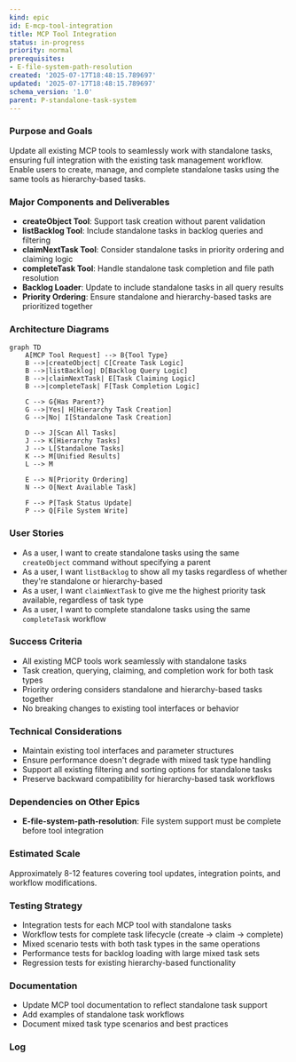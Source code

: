 ```yaml
---
kind: epic
id: E-mcp-tool-integration
title: MCP Tool Integration
status: in-progress
priority: normal
prerequisites:
- E-file-system-path-resolution
created: '2025-07-17T18:48:15.789697'
updated: '2025-07-17T18:48:15.789697'
schema_version: '1.0'
parent: P-standalone-task-system
---
```

### Purpose and Goals
Update all existing MCP tools to seamlessly work with standalone tasks, ensuring full integration with the existing task management workflow. Enable users to create, manage, and complete standalone tasks using the same tools as hierarchy-based tasks.

### Major Components and Deliverables
- **createObject Tool**: Support task creation without parent validation
- **listBacklog Tool**: Include standalone tasks in backlog queries and filtering
- **claimNextTask Tool**: Consider standalone tasks in priority ordering and claiming logic
- **completeTask Tool**: Handle standalone task completion and file path resolution
- **Backlog Loader**: Update to include standalone tasks in all query results
- **Priority Ordering**: Ensure standalone and hierarchy-based tasks are prioritized together

### Architecture Diagrams
```mermaid
graph TD
    A[MCP Tool Request] --> B{Tool Type}
    B -->|createObject| C[Create Task Logic]
    B -->|listBacklog| D[Backlog Query Logic]
    B -->|claimNextTask| E[Task Claiming Logic]
    B -->|completeTask| F[Task Completion Logic]
    
    C --> G{Has Parent?}
    G -->|Yes| H[Hierarchy Task Creation]
    G -->|No| I[Standalone Task Creation]
    
    D --> J[Scan All Tasks]
    J --> K[Hierarchy Tasks]
    J --> L[Standalone Tasks]
    K --> M[Unified Results]
    L --> M
    
    E --> N[Priority Ordering]
    N --> O[Next Available Task]
    
    F --> P[Task Status Update]
    P --> Q[File System Write]
```

### User Stories
- As a user, I want to create standalone tasks using the same `createObject` command without specifying a parent
- As a user, I want `listBacklog` to show all my tasks regardless of whether they're standalone or hierarchy-based
- As a user, I want `claimNextTask` to give me the highest priority task available, regardless of task type
- As a user, I want to complete standalone tasks using the same `completeTask` workflow

### Success Criteria
- All existing MCP tools work seamlessly with standalone tasks
- Task creation, querying, claiming, and completion work for both task types
- Priority ordering considers standalone and hierarchy-based tasks together
- No breaking changes to existing tool interfaces or behavior

### Technical Considerations
- Maintain existing tool interfaces and parameter structures
- Ensure performance doesn't degrade with mixed task type handling
- Support all existing filtering and sorting options for standalone tasks
- Preserve backward compatibility for hierarchy-based task workflows

### Dependencies on Other Epics
- **E-file-system-path-resolution**: File system support must be complete before tool integration

### Estimated Scale
Approximately 8-12 features covering tool updates, integration points, and workflow modifications.

### Testing Strategy
- Integration tests for each MCP tool with standalone tasks
- Workflow tests for complete task lifecycle (create → claim → complete)
- Mixed scenario tests with both task types in the same operations
- Performance tests for backlog loading with large mixed task sets
- Regression tests for existing hierarchy-based functionality

### Documentation
- Update MCP tool documentation to reflect standalone task support
- Add examples of standalone task workflows
- Document mixed task type scenarios and best practices

### Log

